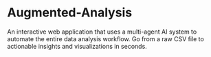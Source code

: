 # Augmented-Analysis
An interactive web application that uses a multi-agent AI system to automate the entire data analysis workflow. Go from a raw CSV file to actionable insights and visualizations in seconds.
